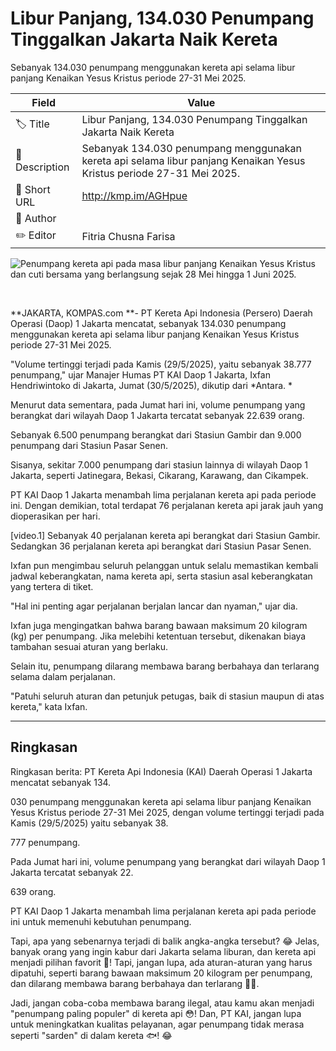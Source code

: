 # Libur Panjang, 134.030 Penumpang Tinggalkan Jakarta Naik Kereta

Sebanyak 134.030 penumpang menggunakan kereta api selama libur panjang Kenaikan Yesus Kristus periode 27-31 Mei 2025.

| Field         | Value                                                       |
|---------------|-------------------------------------------------------------|
| 🏷️ Title       | Libur Panjang, 134.030 Penumpang Tinggalkan Jakarta Naik Kereta |
| 📝 Description | Sebanyak 134.030 penumpang menggunakan kereta api selama libur panjang Kenaikan Yesus Kristus periode 27-31 Mei 2025. |
| 🔗 Short URL   | http://kmp.im/AGHpue |
| 👤 Author      |  |
| ✏️ Editor      | Fitria Chusna Farisa |

![Penumpang kereta api pada masa libur panjang Kenaikan Yesus Kristus dan cuti bersama yang berlangsung sejak 28 Mei hingga 1 Juni 2025.](https://asset.kompas.com/crops/AZ84hmQJUgAm9nKjUy0iGk6aPLk=/0x242:1437x1200/750x500/data/photo/2025/05/30/68394f527ad23.jpg)

 

**JAKARTA, KOMPAS.com **- PT Kereta Api Indonesia (Persero) Daerah Operasi (Daop) 1 Jakarta mencatat, sebanyak 134.030 penumpang menggunakan kereta api selama libur panjang Kenaikan Yesus Kristus periode 27-31 Mei 2025.

\"Volume tertinggi terjadi pada Kamis (29/5/2025), yaitu sebanyak 38.777 penumpang,\" ujar Manajer Humas PT KAI Daop 1 Jakarta, Ixfan Hendriwintoko di Jakarta, Jumat (30/5/2025), dikutip dari *Antara. *

Menurut data sementara, pada Jumat hari ini, volume penumpang yang berangkat dari wilayah Daop 1 Jakarta tercatat sebanyak 22.639 orang. 

Sebanyak 6.500 penumpang berangkat dari Stasiun Gambir dan 9.000 penumpang dari Stasiun Pasar Senen.

Sisanya, sekitar 7.000 penumpang dari stasiun lainnya di wilayah Daop 1 Jakarta, seperti Jatinegara, Bekasi, Cikarang, Karawang, dan Cikampek.

PT KAI Daop 1 Jakarta menambah lima perjalanan kereta api pada periode ini. Dengan demikian, total terdapat 76 perjalanan kereta api jarak jauh yang dioperasikan per hari.

\[video.1\] Sebanyak 40 perjalanan kereta api berangkat dari Stasiun Gambir. Sedangkan 36 perjalanan kereta api berangkat dari Stasiun Pasar Senen.

Ixfan pun mengimbau seluruh pelanggan untuk selalu memastikan kembali jadwal keberangkatan, nama kereta api, serta stasiun asal keberangkatan yang tertera di tiket.

\"Hal ini penting agar perjalanan berjalan lancar dan nyaman,\" ujar dia.

Ixfan juga mengingatkan bahwa barang bawaan maksimum 20 kilogram (kg) per penumpang. Jika melebihi ketentuan tersebut, dikenakan biaya tambahan sesuai aturan yang berlaku.

Selain itu, penumpang dilarang membawa barang berbahaya dan terlarang selama dalam perjalanan.

\"Patuhi seluruh aturan dan petunjuk petugas, baik di stasiun maupun di atas kereta,\" kata Ixfan.

---
## Ringkasan

Ringkasan berita: PT Kereta Api Indonesia (KAI) Daerah Operasi 1 Jakarta mencatat sebanyak 134.

030 penumpang menggunakan kereta api selama libur panjang Kenaikan Yesus Kristus periode 27-31 Mei 2025, dengan volume tertinggi terjadi pada Kamis (29/5/2025) yaitu sebanyak 38.

777 penumpang.

 Pada Jumat hari ini, volume penumpang yang berangkat dari wilayah Daop 1 Jakarta tercatat sebanyak 22.

639 orang.

 PT KAI Daop 1 Jakarta menambah lima perjalanan kereta api pada periode ini untuk memenuhi kebutuhan penumpang.



Tapi, apa yang sebenarnya terjadi di balik angka-angka tersebut? 😂 Jelas, banyak orang yang ingin kabur dari Jakarta selama liburan, dan kereta api menjadi pilihan favorit 🚂! Tapi, jangan lupa, ada aturan-aturan yang harus dipatuhi, seperti barang bawaan maksimum 20 kilogram per penumpang, dan dilarang membawa barang berbahaya dan terlarang 🙅‍♂️.

 Jadi, jangan coba-coba membawa barang ilegal, atau kamu akan menjadi "penumpang paling populer" di kereta api 😳! Dan, PT KAI, jangan lupa untuk meningkatkan kualitas pelayanan, agar penumpang tidak merasa seperti "sarden" di dalam kereta 🐟! 😂
